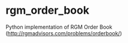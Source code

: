 # rgm_order_book
Python implementation of RGM Order Book (http://rgmadvisors.com/problems/orderbook/)
